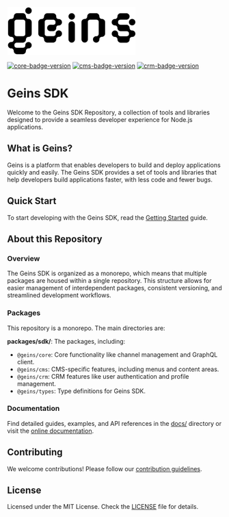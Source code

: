 
![Geins logo](./docs/public/logo/geins-logo-black.png)

[![core-badge-version]][core-npm-url] 
[![cms-badge-version]][cms-npm-url] 
[![crm-badge-version]][crm-npm-url]



# Geins SDK

Welcome to the Geins SDK Repository, a collection of tools and libraries designed to provide a seamless developer experience for Node.js applications.

## What is Geins?

Geins is a platform that enables developers to build and deploy applications quickly and easily. The Geins SDK provides a set of tools and libraries that help developers build applications faster, with less code and fewer bugs.

## Quick Start

To start developing with the Geins SDK, read the [Getting Started](https://sdk.geins.dev/getting-started/) guide.


## About this Repository

### Overview

The Geins SDK is organized as a monorepo, which means that multiple packages are housed within a single repository. This structure allows for easier management of interdependent packages, consistent versioning, and streamlined development workflows.


### Packages

This repository is a monorepo. The main directories are:

**packages/sdk/**: The packages, including:
  - `@geins/core`: Core functionality like channel management and GraphQL client.
  - `@geins/cms`: CMS-specific features, including menus and content areas.
  - `@geins/crm`: CRM features like user authentication and profile management.  
  - `@geins/types`: Type definitions for Geins SDK.

### Documentation

Find detailed guides, examples, and API references in the [docs/](./docs) directory or visit the [online documentation](https://sdk.geins.dev/).

## Contributing

We welcome contributions! Please follow our [contribution guidelines](CONTRIBUTING.md).

## License

Licensed under the MIT License. Check the [LICENSE](LICENSE.md) file for details.

[core-npm-url]: https://www.npmjs.com/package/@geins/core
[core-badge-version]: https://img.shields.io/npm/v/%40geins%2Fcore?style=for-the-badge&label=@geins/core


[cms-npm-url]: https://www.npmjs.com/package/@geins/cms
[cms-badge-version]: https://img.shields.io/npm/v/%40geins%2Fcms?style=for-the-badge&label=@geins/cms


[crm-npm-url]: https://www.npmjs.com/package/@geins/crm
[crm-badge-version]: https://img.shields.io/npm/v/%40geins%2Fcrm?style=for-the-badge&label=@geins/crm


